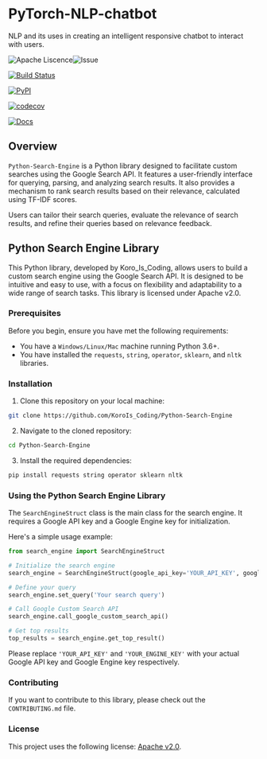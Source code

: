 # PyTorch-NLP-chatbot
NLP and its uses in creating an intelligent responsive chatbot to interact with users.

![Apache Liscence](https://img.shields.io/github/license/KoroIsCoding/PyTorch-NLP-chatbot)![Issue](https://img.shields.io/github/issues/KoroIsCoding/PyTorch-NLP-chatbot)

[![Build Status](https://github.com/KoroIsCoding/PyTorch-NLP-chatbot/actions/workflows/build.yml/badge.svg)](https://github.com/KoroIsCoding/PyTorch-NLP-chatbot/actions/workflows/build.yml)

[![PyPI](https://img.shields.io/pypi/v/PyTorch-NLP-Chatbot)](https://pypi.org/project/Pytorch-nlp-Chatbot/)


[![codecov](https://codecov.io/gh/KoroIsCoding/PyTorch-NLP-chatbot/branch/main/graph/badge.svg?token=Y6UI9PLM4A)](https://codecov.io/gh/KoroIsCoding/PyTorch-NLP-chatbot)


[![Docs](https://github.com/KoroIsCoding/PyTorch-NLP-chatbot/actions/workflows/documentation.yaml/badge.svg)](https://koroiscoding.github.io/PyTorch-NLP-chatbot/)

## Overview
`Python-Search-Engine` is a Python library designed to facilitate custom searches using the Google Search API. It features a user-friendly interface for querying, parsing, and analyzing search results. It also provides a mechanism to rank search results based on their relevance, calculated using TF-IDF scores.

Users can tailor their search queries, evaluate the relevance of search results, and refine their queries based on relevance feedback.

## Python Search Engine Library

This Python library, developed by Koro_Is_Coding, allows users to build a custom search engine using the Google Search API. It is designed to be intuitive and easy to use, with a focus on flexibility and adaptability to a wide range of search tasks. This library is licensed under Apache v2.0.

### Prerequisites

Before you begin, ensure you have met the following requirements:

- You have a `Windows/Linux/Mac` machine running Python 3.6+.
- You have installed the `requests`, `string`, `operator`, `sklearn`, and `nltk` libraries.

### Installation

1. Clone this repository on your local machine:

```bash
git clone https://github.com/KoroIs_Coding/Python-Search-Engine
```

2. Navigate to the cloned repository:

```bash
cd Python-Search-Engine
```

3. Install the required dependencies:

```bash
pip install requests string operator sklearn nltk
```

### Using the Python Search Engine Library

The `SearchEngineStruct` class is the main class for the search engine. It requires a Google API key and a Google Engine key for initialization. 

Here's a simple usage example:

```python
from search_engine import SearchEngineStruct

# Initialize the search engine
search_engine = SearchEngineStruct(google_api_key='YOUR_API_KEY', google_engine_key='YOUR_ENGINE_KEY')

# Define your query
search_engine.set_query('Your search query')

# Call Google Custom Search API
search_engine.call_google_custom_search_api()

# Get top results
top_results = search_engine.get_top_result()
```

Please replace `'YOUR_API_KEY'` and `'YOUR_ENGINE_KEY'` with your actual Google API key and Google Engine key respectively.

### Contributing

If you want to contribute to this library, please check out the `CONTRIBUTING.md` file.

### License

This project uses the following license: [Apache v2.0](https://apache.org/licenses/LICENSE-2.0).